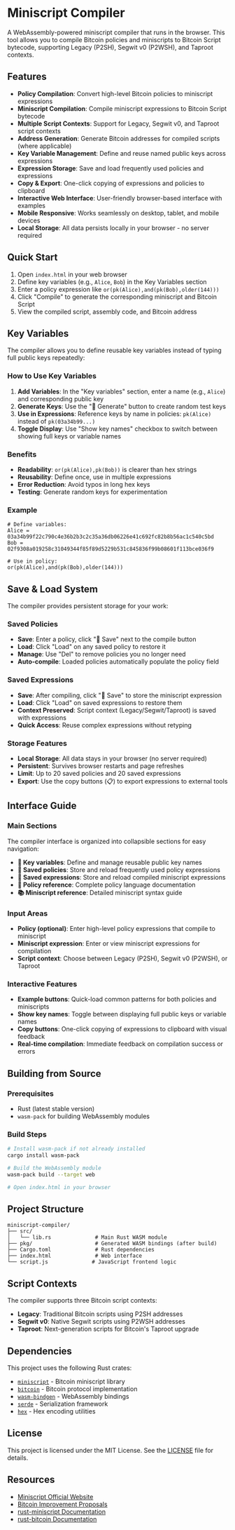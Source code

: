 # Miniscript Compiler

A WebAssembly-powered miniscript compiler that runs in the browser. This tool allows you to compile Bitcoin policies and miniscripts to Bitcoin Script bytecode, supporting Legacy (P2SH), Segwit v0 (P2WSH), and Taproot contexts.

## Features

- **Policy Compilation**: Convert high-level Bitcoin policies to miniscript expressions
- **Miniscript Compilation**: Compile miniscript expressions to Bitcoin Script bytecode
- **Multiple Script Contexts**: Support for Legacy, Segwit v0, and Taproot script contexts
- **Address Generation**: Generate Bitcoin addresses for compiled scripts (where applicable)
- **Key Variable Management**: Define and reuse named public keys across expressions
- **Expression Storage**: Save and load frequently used policies and expressions
- **Copy & Export**: One-click copying of expressions and policies to clipboard
- **Interactive Web Interface**: User-friendly browser-based interface with examples
- **Mobile Responsive**: Works seamlessly on desktop, tablet, and mobile devices
- **Local Storage**: All data persists locally in your browser - no server required

## Quick Start

1. Open `index.html` in your web browser
2. Define key variables (e.g., `Alice`, `Bob`) in the Key Variables section
3. Enter a policy expression like `or(pk(Alice),and(pk(Bob),older(144)))`
4. Click "Compile" to generate the corresponding miniscript and Bitcoin Script
5. View the compiled script, assembly code, and Bitcoin address

## Key Variables

The compiler allows you to define reusable key variables instead of typing full public keys repeatedly:

### How to Use Key Variables

1. **Add Variables**: In the "Key variables" section, enter a name (e.g., `Alice`) and corresponding public key
2. **Generate Keys**: Use the "🎲 Generate" button to create random test keys
3. **Use in Expressions**: Reference keys by name in policies: `pk(Alice)` instead of `pk(03a34b99...)`
4. **Toggle Display**: Use "Show key names" checkbox to switch between showing full keys or variable names

### Benefits

- **Readability**: `or(pk(Alice),pk(Bob))` is clearer than hex strings
- **Reusability**: Define once, use in multiple expressions
- **Error Reduction**: Avoid typos in long hex keys
- **Testing**: Generate random keys for experimentation

### Example

```
# Define variables:
Alice = 03a34b99f22c790c4e36b2b3c2c35a36db06226e41c692fc82b8b56ac1c540c5bd
Bob = 02f9308a019258c31049344f85f89d5229b531c845836f99b08601f113bce036f9

# Use in policy:
or(pk(Alice),and(pk(Bob),older(144)))
```

## Save & Load System

The compiler provides persistent storage for your work:

### Saved Policies

- **Save**: Enter a policy, click "💾 Save" next to the compile button
- **Load**: Click "Load" on any saved policy to restore it
- **Manage**: Use "Del" to remove policies you no longer need
- **Auto-compile**: Loaded policies automatically populate the policy field

### Saved Expressions

- **Save**: After compiling, click "💾 Save" to store the miniscript expression
- **Load**: Click "Load" on saved expressions to restore them
- **Context Preserved**: Script context (Legacy/Segwit/Taproot) is saved with expressions
- **Quick Access**: Reuse complex expressions without retyping

### Storage Features

- **Local Storage**: All data stays in your browser (no server required)
- **Persistent**: Survives browser restarts and page refreshes
- **Limit**: Up to 20 saved policies and 20 saved expressions
- **Export**: Use the copy buttons (📋) to export expressions to external tools

## Interface Guide

### Main Sections

The compiler interface is organized into collapsible sections for easy navigation:

- **🔑 Key variables**: Define and manage reusable public key names
- **💾 Saved policies**: Store and reload frequently used policy expressions
- **📝 Saved expressions**: Store and reload compiled miniscript expressions
- **📘 Policy reference**: Complete policy language documentation
- **📚 Miniscript reference**: Detailed miniscript syntax guide

### Input Areas

- **Policy (optional)**: Enter high-level policy expressions that compile to miniscript
- **Miniscript expression**: Enter or view miniscript expressions for compilation
- **Script context**: Choose between Legacy (P2SH), Segwit v0 (P2WSH), or Taproot

### Interactive Features

- **Example buttons**: Quick-load common patterns for both policies and miniscripts
- **Show key names**: Toggle between displaying full public keys or variable names
- **Copy buttons**: One-click copying of expressions to clipboard with visual feedback
- **Real-time compilation**: Immediate feedback on compilation success or errors

## Building from Source

### Prerequisites

- Rust (latest stable version)
- `wasm-pack` for building WebAssembly modules

### Build Steps

```bash
# Install wasm-pack if not already installed
cargo install wasm-pack

# Build the WebAssembly module
wasm-pack build --target web

# Open index.html in your browser
```

## Project Structure

```
miniscript-compiler/
├── src/
│   └── lib.rs              # Main Rust WASM module
├── pkg/                    # Generated WASM bindings (after build)
├── Cargo.toml              # Rust dependencies
├── index.html              # Web interface
└── script.js              # JavaScript frontend logic
```

## Script Contexts

The compiler supports three Bitcoin script contexts:

- **Legacy**: Traditional Bitcoin scripts using P2SH addresses
- **Segwit v0**: Native Segwit scripts using P2WSH addresses
- **Taproot**: Next-generation scripts for Bitcoin's Taproot upgrade

## Dependencies

This project uses the following Rust crates:

- [`miniscript`](https://crates.io/crates/miniscript) - Bitcoin miniscript library
- [`bitcoin`](https://crates.io/crates/bitcoin) - Bitcoin protocol implementation
- [`wasm-bindgen`](https://crates.io/crates/wasm-bindgen) - WebAssembly bindings
- [`serde`](https://crates.io/crates/serde) - Serialization framework
- [`hex`](https://crates.io/crates/hex) - Hex encoding utilities

## License

This project is licensed under the MIT License. See the [LICENSE](LICENSE) file for details.

## Resources

- [Miniscript Official Website](https://bitcoin.sipa.be/miniscript/)
- [Bitcoin Improvement Proposals](https://github.com/bitcoin/bips)
- [rust-miniscript Documentation](https://docs.rs/miniscript/)
- [rust-bitcoin Documentation](https://docs.rs/bitcoin/)
